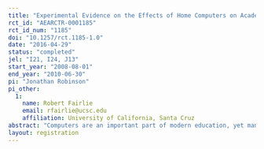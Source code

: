 ```yaml
---
title: "Experimental Evidence on the Effects of Home Computers on Academic Achievement among Schoolchildren"
rct_id: "AEARCTR-0001185"
rct_id_num: "1185"
doi: "10.1257/rct.1185-1.0"
date: "2016-04-29"
status: "completed"
jel: "I21, I24, J13"
start_year: "2008-08-01"
end_year: "2010-06-30"
pi: "Jonathan Robinson"
pi_other:
  1:
    name: Robert Fairlie
    email: rfairlie@ucsc.edu
    affiliation: University of California, Santa Cruz
abstract: "Computers are an important part of modern education, yet many schoolchildren lack access to a computer at home. We test whether this impedes educational achievement by conducting the largest-ever field experiment that randomly provides free home computers to students. Although computer ownership and use increased substantially, we find no effects on any educational outcomes, including grades, test scores, credits earned, attendance, and disciplinary actions. Our estimates are precise enough to rule out even modestly-sized positive or negative impacts. The estimated null effect is consistent with survey evidence showing no change in homework time or other “intermediate” inputs in education."
layout: registration
---
```


